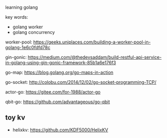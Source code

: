 
learning golang

key words:

- golang worker
- golang concurrency

worker-pool: https://geeks.uniplaces.com/building-a-worker-pool-in-golang-1e6c0fdfd78c

gin-gonic: https://medium.com/@thedevsaddam/build-restful-api-service-in-golang-using-gin-gonic-framework-85b1a6e176f3

go-map: https://blog.golang.org/go-maps-in-action

go-socket: http://colobu.com/2014/12/02/go-socket-programming-TCP/

actor-go: https://gitee.com/for-1988/actor-go

qbit-go: https://github.com/advantageous/go-qbit

## toy kv

- helixkv: https://github.com/KDF5000/HelixKV
